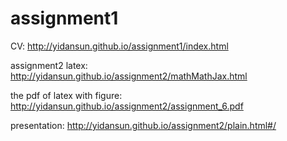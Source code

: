 # assignment1
CV: http://yidansun.github.io/assignment1/index.html

assignment2
latex: http://yidansun.github.io/assignment2/mathMathJax.html

the pdf of latex with figure: http://yidansun.github.io/assignment2/assignment_6.pdf

presentation: http://yidansun.github.io/assignment2/plain.html#/

